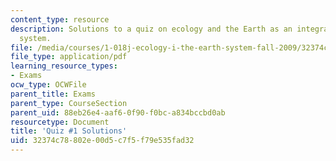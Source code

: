 ```yaml
---
content_type: resource
description: Solutions to a quiz on ecology and the Earth as an integrated dynamic
  system.
file: /media/courses/1-018j-ecology-i-the-earth-system-fall-2009/32374c78802e00d5c7f5f79e535fad32_MIT1_018JF09_exam_1.pdf
file_type: application/pdf
learning_resource_types:
- Exams
ocw_type: OCWFile
parent_title: Exams
parent_type: CourseSection
parent_uid: 88eb26e4-aaf6-0f90-f0bc-a834bccbd0ab
resourcetype: Document
title: 'Quiz #1 Solutions'
uid: 32374c78-802e-00d5-c7f5-f79e535fad32
---
```

